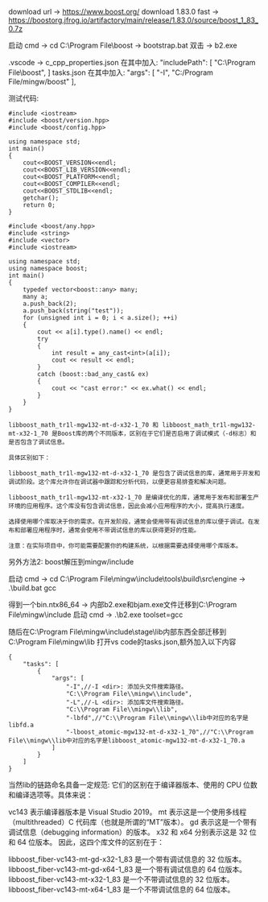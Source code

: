 download url -> https://www.boost.org/
download 1.83.0 fast -> https://boostorg.jfrog.io/artifactory/main/release/1.83.0/source/boost_1_83_0.7z

启动 cmd 
-> cd C:\Program File\boost
-> bootstrap.bat
双击 -> b2.exe

.vscode -> 
c_cpp_properties.json
在其中加入:
"includePath": [
    "C:\\Program File\\boost",
]
tasks.json
在其中加入:
"args": [
    "-I",
    "C:/Program File/mingw/boost"
],

测试代码:
```
#include <iostream>
#include <boost/version.hpp>
#include <boost/config.hpp>
 
using namespace std;
int main()
{
	cout<<BOOST_VERSION<<endl;
	cout<<BOOST_LIB_VERSION<<endl;
	cout<<BOOST_PLATFORM<<endl;
	cout<<BOOST_COMPILER<<endl;
	cout<<BOOST_STDLIB<<endl;
	getchar();
	return 0;
}
```

```
#include <boost/any.hpp>
#include <string>
#include <vector>
#include <iostream>
 
using namespace std;
using namespace boost;
int main()
{
    typedef vector<boost::any> many;
    many a;
    a.push_back(2);
    a.push_back(string("test"));
    for (unsigned int i = 0; i < a.size(); ++i)
    {
        cout << a[i].type().name() << endl;
        try
        {
            int result = any_cast<int>(a[i]);
            cout << result << endl;
        }
        catch (boost::bad_any_cast& ex)
        {
            cout << "cast error:" << ex.what() << endl;
        }
    }
}
```

```
libboost_math_tr1l-mgw132-mt-d-x32-1_70 和 libboost_math_tr1l-mgw132-mt-x32-1_70 是Boost库的两个不同版本，区别在于它们是否启用了调试模式（-d标志）和是否包含了调试信息。

具体区别如下：

libboost_math_tr1l-mgw132-mt-d-x32-1_70 是包含了调试信息的库，通常用于开发和调试阶段。这个库允许你在调试器中跟踪和分析代码，以便更容易排查和解决问题。

libboost_math_tr1l-mgw132-mt-x32-1_70 是编译优化的库，通常用于发布和部署生产环境的应用程序。这个库没有包含调试信息，因此会减小应用程序的大小，提高执行速度。

选择使用哪个库取决于你的需求。在开发阶段，通常会使用带有调试信息的库以便于调试。在发布和部署应用程序时，通常会使用不带调试信息的库以获得更好的性能。

注意：在实际项目中，你可能需要配置你的构建系统，以根据需要选择使用哪个库版本。
```

另外方法2:
boost解压到mingw/include

启动 cmd 
-> cd C:\Program File\mingw\include\tools\build\src\engine
-> .\build.bat gcc

得到一个bin.ntx86_64
-> 内部b2.exe和bjam.exe文件迁移到C:\Program File\mingw\include
启动 cmd 
-> .\b2.exe toolset=gcc

随后在C:\Program File\mingw\include\stage\lib内部东西全部迁移到C:\Program File\mingw\lib
打开vs code的tasks.json,额外加入以下内容
```
{
    "tasks": [
        {
            "args": [
                "-I",//-I <dir>: 添加头文件搜索路径。
                "C:\\Program File\\mingw\\include",
                "-L",//-L <dir>: 添加库文件搜索路径。
                "C:\\Program File\\mingw\\lib",
                "-lbfd",//"C:\\Program File\\mingw\\lib中对应的名字是libfd.a
                "-lboost_atomic-mgw132-mt-d-x32-1_70",//"C:\\Program File\\mingw\\lib中对应的名字是libboost_atomic-mgw132-mt-d-x32-1_70.a
            ]
        }
    ]
}
```

当然lib的链路命名具备一定规范:
它们的区别在于编译器版本、使用的 CPU 位数和编译选项等。具体来说：

vc143 表示编译器版本是 Visual Studio 2019。
mt 表示这是一个使用多线程（multithreaded）C 代码库（也就是所谓的“MT”版本）。
gd 表示这是一个带有调试信息（debugging information）的版本。
x32 和 x64 分别表示这是 32 位和 64 位版本。
因此，这四个库文件的区别在于：

libboost_fiber-vc143-mt-gd-x32-1_83 是一个带有调试信息的 32 位版本。
libboost_fiber-vc143-mt-gd-x64-1_83 是一个带有调试信息的 64 位版本。
libboost_fiber-vc143-mt-x32-1_83 是一个不带调试信息的 32 位版本。
libboost_fiber-vc143-mt-x64-1_83 是一个不带调试信息的 64 位版本。